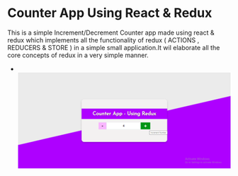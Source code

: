 # Counter App Using React & Redux

This is a simple Increment/Decrement Counter app made using react & redux which implements all the functionality of redux ( ACTIONS , REDUCERS & STORE ) in a simple small application.It wil elaborate all the core concepts of redux in a very simple manner.
- &nbsp; ![alt text](https://github.com/sarwar1227/redux_counter/blob/main/outputs/output_1.png?raw=true)

